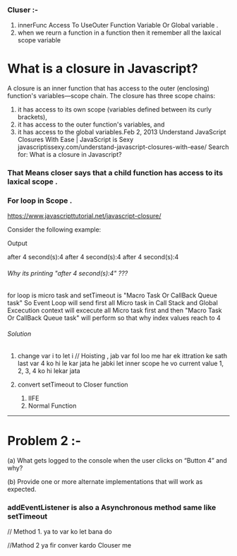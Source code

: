 ### Cluser :- 
1. innerFunc Access To UseOuter Function Variable Or Global variable .
2. when we reurn a function in a function then it remember all the laxical scope variable 

# What is a closure in Javascript?
A closure is an inner function that has access to the outer (enclosing) function's variables—scope chain. The closure has three scope chains: 
1. it has access to its own scope (variables defined between its curly brackets), 
2. it has access to the outer function's variables, and 
3. it has access to the global variables.Feb 2, 2013
Understand JavaScript Closures With Ease | JavaScript is Sexy
javascriptissexy.com/understand-javascript-closures-with-ease/
Search for: What is a closure in Javascript?


### That Means closer says that a child function has access to its laxical scope . 
<script>
function x (){
    const a =7
    function y(){
        console.log(a)
    }
    return y;
}

const z = x()
console.log(z) 
//this will print below function 
ƒ y(){
        console.log(a)
    }
// but once we z() it will print 7 why ?? JS engin already invoked const a =7 and there no existence of a . But still its printing 7 . Because this z is not normal function its closer function which holds Laxical Scope . 
z() //will print 7 
</script>


### For loop in Scope  . 
https://www.javascripttutorial.net/javascript-closure/

Consider the following example:

<script>
for (var index = 1; index <= 3; index++) {
    setTimeout(function () {
        console.log('after ' + index + ' second(s):' + index);
    }, index * 1000);
}
</script>
Output

after 4 second(s):4
after 4 second(s):4
after 4 second(s):4

###### Why its printing "after 4 second(s):4" ???
for loop is micro task and setTimeout is "Macro Task Or CallBack Queue task" 
So Event Loop will send first all Micro task in Call Stack and Global Excecution context will excecute all Micro task first and then "Macro Task Or CallBack Queue task" will perform so that why index values reach to 4 

###### Solution 

1. change var i to let i // Hoisting , jab var fol loo me har ek ittration ke sath last var 4 ko hi le kar jata he jabki let inner scope he vo current value 1, 2, 3, 4 ko hi lekar jata 

2. convert setTimeout to Closer function 
    1. IIFE 
    2. Normal Function 

<script>
for (var index = 1; index <= 3; index++) {
    // 1. IIFE 
    /*(function (index) {
        setTimeout(function () {
            console.log('after ' + index + ' second(s):' + index);
        }, index * 1000);
    })(index);*/
    
    // 2. Normal Function 
    function test(index) {
        setTimeout(function () {
            console.log('after ' + index + ' second(s):' + index);
        }, index * 1000);
    }
    test(index);
}
</script>
-----------------------------------------------------------------------------------------------------------


# Problem 2 :- 
<script>

for (var i = 0; i < 5; i++) {
  var btn = document.createElement('button');
  btn.appendChild(document.createTextNode('Button ' + i));
  btn.addEventListener('click', function(){ console.log(i); });
  document.body.appendChild(btn);
}
</script>


(a) What gets logged to the console when the user clicks on “Button 4” and why?

(b) Provide one or more alternate implementations that will work as expected.

### addEventListener is also a Asynchronous method same like setTimeout 

// Method 1.  ya to var ko let bana do 

//Mathod 2 ya fir conver kardo Clouser me 
<script>
for (var i = 0; i < 5; i++) {
  var btn = document.createElement('button');
  btn.appendChild(document.createTextNode('Button ' + i));
  (function (i) {
    btn.addEventListener('click', function() { console.log(i); });
  })(i);
  document.body.appendChild(btn);
}
</script>
